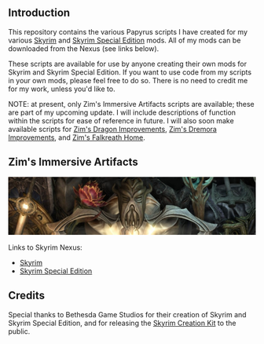 ## Introduction

This repository contains the various Papyrus scripts I have created for my various [Skyrim](https://store.steampowered.com/app/72850/The_Elder_Scrolls_V_Skyrim/) and [Skyrim Special Edition](https://store.steampowered.com/app/489830/The_Elder_Scrolls_V_Skyrim_Special_Edition/) mods. All of my mods can be downloaded from the Nexus (see links below).

These scripts are available for use by anyone creating their own mods for Skyrim and Skyrim Special Edition. If you want to use code from my scripts in your own mods, please feel free to do so. There is no need to credit me for my work, unless you'd like to.

NOTE: at present, only Zim's Immersive Artifacts scripts are available; these are part of my upcoming update. I will include descriptions of function within the scripts for ease of reference in future. I will also soon make available scripts for [Zim's Dragon Improvements](https://www.nexusmods.com/skyrimspecialedition/mods/38693), [Zim's Dremora Improvements](https://www.nexusmods.com/skyrimspecialedition/mods/12128/?), and [Zim's Falkreath Home](https://www.nexusmods.com/skyrimspecialedition/mods/35672?tab=description).

## Zim's Immersive Artifacts

[![Zim's Immersive Artifacts](./media/ZIA_Cover_Image.jpg)](https://www.nexusmods.com/skyrimspecialedition/mods/9138)

Links to Skyrim Nexus:

- [Skyrim](https://www.nexusmods.com/skyrim/mods/81036)
- [Skyrim Special Edition](https://www.nexusmods.com/skyrimspecialedition/mods/9138)

## Credits

Special thanks to Bethesda Game Studios for their creation of Skyrim and Skyrim Special Edition, and for releasing the [Skyrim Creation Kit](https://www.creationkit.com/index.php?title=Landing_page) to the public.
